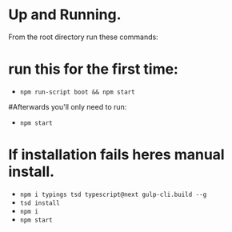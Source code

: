 # Up and Running.


From the root directory run these commands:


# run this for the first time:
- `npm run-script boot && npm start`


#Afterwards you'll only need to run:
- `npm start`


# If installation fails heres manual install.

- `npm i typings tsd typescript@next gulp-cli.build --g`
- `tsd install`
- `npm i`
- `npm start`